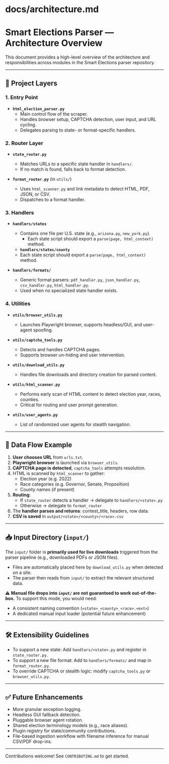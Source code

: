 # docs/architecture.md

# Smart Elections Parser — Architecture Overview

This document provides a high-level overview of the architecture and responsibilities across modules in the Smart Elections parser repository.

---

## 🧱 Project Layers

### 1. **Entry Point**
- **`html_election_parser.py`**
  - Main control flow of the scraper.
  - Handles browser setup, CAPTCHA detection, user input, and URL cycling.
  - Delegates parsing to state- or format-specific handlers.

### 2. **Router Layer**
- **`state_router.py`**
  - Matches URLs to a specific state handler in `handlers/`.
  - If no match is found, falls back to format detection.

- **`format_router.py`** (in `utils/`)
  - Uses `html_scanner.py` and link metadata to detect HTML, PDF, JSON, or CSV.
  - Dispatches to a format handler.

### 3. **Handlers**
- **`handlers/states`**
  - Contains one file per U.S. state (e.g., `arizona.py`, `new_york.py`).
    - Each state script should export a `parse(page, html_context)` method.
  - **`handlers/states/county`**
  - Each state script should export a `parse(page, html_context)` method.

- **`handlers/formats/`**
  - Generic format parsers: `pdf_handler.py`, `json_handler.py`, `csv_handler.py`, `html_handler.py`.
  - Used when no specialized state handler exists.


### 4. **Utilities**
- **`utils/browser_utils.py`**
  - Launches Playwright browser, supports headless/GUI, and user-agent spoofing.

- **`utils/captcha_tools.py`**
  - Detects and handles CAPTCHA pages.
  - Supports browser un-hiding and user intervention.

- **`utils/download_utils.py`**
  - Handles file downloads and directory creation for parsed content.

- **`utils/html_scanner.py`**
  - Performs early scan of HTML content to detect election year, races, counties.
  - Critical for routing and user prompt generation.

- **`utils/user_agents.py`**
  - List of randomized user agents for stealth navigation.

---

## 📂 Data Flow Example

1. **User chooses URL** from `urls.txt`.
2. **Playwright browser** is launched via `browser_utils`.
3. **CAPTCHA page is detected**, `captcha_tools` attempts resolution.
4. HTML is scanned by `html_scanner` to gather:
   - Election year (e.g. 2022)
   - Race categories (e.g. Governor, Senate, Proposition)
   - County names (if present)
5. **Routing**:
   - If `state_router` detects a handler → delegate to `handlers/<state>.py`
   - Otherwise → delegate to `format_router`
6. The **handler parses and returns**: contest_title, headers, row data.
7. **CSV is saved** in `output/<state>/<county>/<race>.csv`

---

## 📥 Input Directory (`input/`)

The `input/` folder is **primarily used for live downloads** triggered from the parser pipeline (e.g., downloaded PDFs or JSON files).

- Files are automatically placed here by `download_utils.py` when detected on a site.
- The parser then reads from `input/` to extract the relevant structured data.

⚠️ **Manual file drops into `input/` are not guaranteed to work out-of-the-box.**
To support this mode, you would need:
- A consistent naming convention (`<state>_<county>_<race>.<ext>`)
- A dedicated manual input loader (potential future enhancement)

---

## 🛠️ Extensibility Guidelines

- To support a new state: Add `handlers/<state>.py` and register in `state_router.py`.
- To support a new file format: Add to `handlers/formats/` and map in `format_router.py`.
- To override CAPTCHA or stealth logic: modify `captcha_tools.py` or `browser_utils.py`.

---

## ✅ Future Enhancements
- More granular exception logging.
- Headless GUI fallback detection.
- Pluggable browser agent rotation.
- Shared election terminology models (e.g., race aliases).
- Plugin registry for state/community contributions.
- File-based ingestion workflow with filename inference for manual CSV/PDF drop-ins.

---

Contributions welcome! See `CONTRIBUTING.md` to get started.
